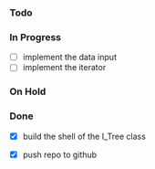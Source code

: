 ### Todo


### In Progress

- [ ] implement the data input
- [ ] implement the iterator

### On Hold



### Done

- [x] build the shell of the I_Tree class
- [x] push repo to github

